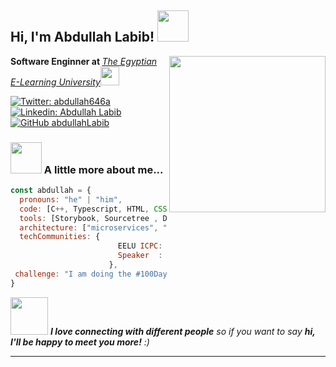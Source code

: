 <h2> Hi, I'm Abdullah Labib! <img src="https://media.giphy.com/media/mqQN901gsX0HgF6LjF/giphy.gif" width="50"></h2>
<img align='right' src="https://media.giphy.com/media/ge7l7e5EiHUYI3e71P/giphy.gif" width="250">
<p><b>Software Enginner at </b><em><a href="https://www.eelu.edu.eg/en/">The Egyptian E-Learning University</a><img src="https://media.giphy.com/media/8NaYbrMzn9a4tu4z6i/giphy.gif" width="30"></em></p>

[![Twitter: abdullah646a](https://img.shields.io/twitter/follow/abdullah646a?style=social)](https://twitter.com/abdullah646a)
[![Linkedin: Abdullah Labib](https://img.shields.io/badge/-abdullah-blue?style=flat-square&logo=Linkedin&logoColor=white&link=https://www.linkedin.com/in/abdullah-labib-1b0800203/)](https://www.linkedin.com/in/abdullah-labib-1b0800203/)
[![GitHub abdullahLabib](https://img.shields.io/github/followers/abdullahLabib?label=follow&style=social)](https://github.com/abdullahLabib)


### <img src="https://media.giphy.com/media/d8cCbkklUxO66NubSw/giphy.gif" width="50"> A little more about me...  

```javascript
const abdullah = {
  pronouns: "he" | "him",
  code: [C++, Typescript, HTML, CSS, PHP, Java],
  tools: [Storybook, Sourcetree , Docker],
  architecture: ["microservices", "event-driven", "design system pattern"],
  techCommunities: {
                        EELU ICPC: "####",
                        Speaker  : "####",
                      },
 challenge: "I am doing the #100DaysOfCode challenge focused on PHP and typescript"
}
```

<img src="https://media.giphy.com/media/d8cCbkklUxO66NubSw/giphy.gif" width="60"> <em><b>I love connecting with different people</b> so if you want to say <b>hi, I'll be happy to meet you more!</b> :)</em>

---
